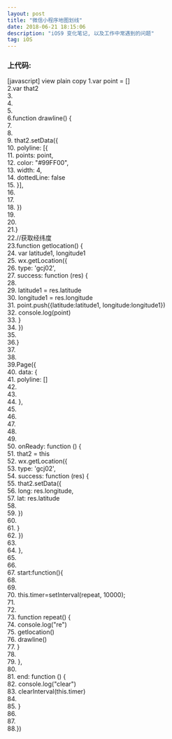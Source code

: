```yaml
---
layout: post
title: "微信小程序地图划线"
date: 2018-06-21 18:15:06 
description: "iOS9 变化笔记, 以及工作中常遇到的问题"
tag: iOS
---
```


     

### 上代码:
[javascript] view plain copy 
1.var point = []  
2.var that2  
3.  
4.  
5.  
6.function drawline() {  
7.    
8.    
9.  that2.setData({  
10.    polyline: [{  
11.      points: point,  
12.      color: "#99FF00",  
13.      width: 4,  
14.      dottedLine: false  
15.    }],  
16.     
17.  
18.  })  
19.    
20.  
21.}  
22.//获取经纬度  
23.function getlocation() {  
24.  var latitude1, longitude1  
25.  wx.getLocation({  
26.    type: 'gcj02',  
27.    success: function (res) {  
28.  
29.      latitude1 = res.latitude  
30.      longitude1 = res.longitude  
31.      point.push({latitude:latitude1, longitude:longitude1})   
32.      console.log(point)     
33.    }  
34.  })  
35.    
36.}  
37.  
38.  
39.Page({  
40.  data: {  
41.    polyline: []  
42.  
43.  
44.  },  
45.  
46.   
47.  
48.    
49.  
50.  onReady: function () {  
51.    that2 = this  
52.    wx.getLocation({  
53.      type: 'gcj02',  
54.      success: function (res) {  
55.         that2.setData({  
56.          long: res.longitude,  
57.          lat: res.latitude  
58.  
59.        })  
60.         
61.      }  
62.    })  
63.  
64.  },   
65.  
66.  
67.  start:function(){  
68.      
69.      
70.    this.timer=setInterval(repeat, 10000);  
71.      
72.    
73.    function repeat() {  
74.      console.log("re")  
75.      getlocation()  
76.      drawline()  
77.    }  
78.  
79.  },  
80.  
81.  end: function () {  
82.    console.log("clear")  
83.    clearInterval(this.timer)   
84.     
85.  }  
86.  
87.   
88.})  
